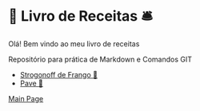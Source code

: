 # :pushpin: Livro de Receitas	:bellhop_bell:

Olá! Bem vindo ao meu livro de receitas

Repositório para prática de Markdown e Comandos GIT

* [Strogonoff de Frango :chicken:](https://github.com/OdairPanizziJunior/livro-receitas/blob/master/receitas/strogonoff.md)
* [Pave :cake:](https://github.com/OdairPanizziJunior/livro-receitas/blob/master/receitas/pave.md)

 
 
 [Main Page](https://github.com/OdairPanizziJunior)


